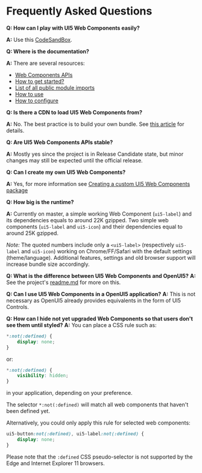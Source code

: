 # Frequently Asked Questions

**Q: How can I play with UI5 Web Components easily?**

**A:** Use this [CodeSandBox](https://codesandbox.io/s/71r1x5o51q?fontsize=14&module=%2Findex.html).


**Q: Where is the documentation?**

**A:** There are several resources:
- [Web Components APIs](https://sap.github.io/ui5-webcomponents/playground/)
- [How to get started?](https://blogs.sap.com/2019/04/01/the-fastest-way-to-get-started-with-ui5-web-components/)
- [List of all public module imports](https://sap.github.io/ui5-webcomponents/master/playground/docs/public-module-imports/)
- [How to use](https://sap.github.io/ui5-webcomponents/master/playground/docs/how-to-use/)
- [How to configure](https://sap.github.io/ui5-webcomponents/master/playground/docs/configuration/)


**Q: Is there a CDN to load UI5 Web Components from?**

**A:** No. The best practice is to build your own bundle. See [this article](https://blogs.sap.com/2019/04/01/the-fastest-way-to-get-started-with-ui5-web-components/) for details.


**Q: Are UI5 Web Components APIs stable?**

**A:** Mostly yes since the project is in Release Candidate state, but minor changes may still be expected until the official release.


**Q: Can I create my own UI5 Web Components?**

**A:** Yes, for more information see [Creating a custom UI5 Web Components package](https://github.com/SAP/ui5-webcomponents/blob/master/docs/dev/Creating%20UI5%20Web%20Components%20Packages.md)


**Q: How big is the runtime?**

**A:** Currently on master, a simple working Web Component (```ui5-label```) and its dependencies equals to around 22K gzipped. 
Two simple web components (```ui5-label``` and ```ui5-icon```) and their dependencies equal to around 25K gzipped.

*Note:* The quoted numbers include only a ```<ui5-label>``` (respectively ```ui5-label``` and ```ui5-icon```) working on Chrome/FF/Safari with the default settings (theme/language).
Additional features, settings and old browser support will increase bundle size accordingly.


**Q: What is the difference between UI5 Web Components and OpenUI5?**
**A:** See the project's [readme.md](https://github.com/SAP/ui5-webcomponents) for more on this.


**Q: Can I use UI5 Web Components in a OpenUI5 application?**
**A:** This is not necessary as OpenUI5 already provides equivalents in the form of UI5 Controls. 


**Q: How can I hide not yet upgraded Web Components so that users don't see them until styled?**
**A:** You can place a CSS rule such as:

```CSS
*:not(:defined) {
	display: none;
}
``` 

or: 

```CSS
*:not(:defined) {
	visibility: hidden;
}
``` 

in your application, depending on your preference.

The selector `*:not(:defined)` will match all web components that haven't been defined yet. 

Alternatively, you could only apply this rule for selected web components:

```CSS
ui5-button:not(:defined), ui5-label:not(:defined) {
	display: none;
}
``` 

Please note that the `:defined` CSS pseudo-selector is not supported by the Edge and Internet Explorer 11 browsers.
